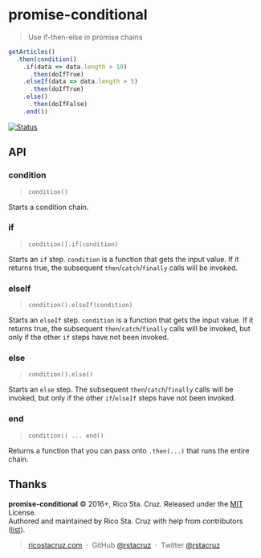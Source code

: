 # promise-conditional

> Use if-then-else in promise chains

```js
getArticles()
  .then(condition()
    .if(data => data.length > 10)
      .then(doIfTrue)
    .elseIf(data => data.length > 5)
      .then(doIfTrue)
    .else()
      .then(doIfFalse)
    .end())
```

[![Status](https://travis-ci.org/rstacruz/promise-conditional.svg?branch=master)](https://travis-ci.org/rstacruz/promise-conditional "See test builds")

## API

### condition
> `condition()`

Starts a condition chain.

### if

> `condition().if(condition)`

Starts an `if` step. `condition` is a function that gets the input value. If it returns true, the subsequent `then`/`catch`/`finally` calls will be invoked.

### elseIf

> `condition().elseIf(condition)`

Starts an `elseIf` step. `condition` is a function that gets the input value. If it returns true, the subsequent `then`/`catch`/`finally` calls will be invoked, but only if the other `if` steps have not been invoked.

### else

> `condition().else()`

Starts an `else` step. The subsequent `then`/`catch`/`finally` calls will be invoked, but only if the other `if`/`elseIf` steps have not been invoked.

### end

> `condition() ... end()`

Returns a function that you can pass onto `.then(...)` that runs the entire chain.

## Thanks

**promise-conditional** © 2016+, Rico Sta. Cruz. Released under the [MIT] License.<br>
Authored and maintained by Rico Sta. Cruz with help from contributors ([list][contributors]).

> [ricostacruz.com](http://ricostacruz.com) &nbsp;&middot;&nbsp;
> GitHub [@rstacruz](https://github.com/rstacruz) &nbsp;&middot;&nbsp;
> Twitter [@rstacruz](https://twitter.com/rstacruz)

[MIT]: http://mit-license.org/
[contributors]: http://github.com/rstacruz/promise-conditional/contributors
